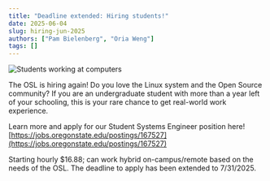 ```yaml
---
title: "Deadline extended: Hiring students!"
date: 2025-06-04
slug: hiring-jun-2025
authors: ["Pam Bielenberg", "Oria Weng"]
tags: []
---
```


![Students working at computers](/images/osl-students-2018.jpg)

The OSL is hiring again! Do you love the Linux system and the Open Source community? If you are an undergraduate
student with more than a year left of your schooling, this is your rare chance to get real-world work experience.

Learn more and apply for our Student Systems Engineer position here! [https://jobs.oregonstate.edu/postings/167527](https://jobs.oregonstate.edu/postings/167527)

Starting hourly $16.88; can work hybrid on-campus/remote based on the needs of the OSL. The deadline to apply has been
extended to 7/31/2025.
